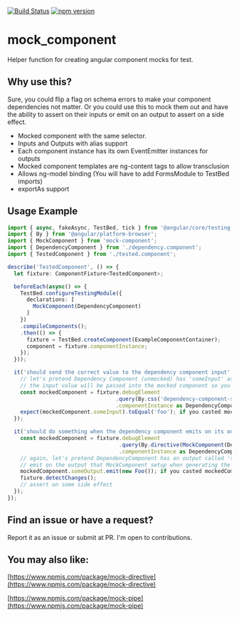 [![Build Status](https://travis-ci.org/ike18t/mock_component.png?branch=master)](https://travis-ci.org/ike18t/mock_component)
[![npm version](https://badge.fury.io/js/mock-component.svg)](https://badge.fury.io/js/mock-component)

# mock_component
Helper function for creating angular component mocks for test.

## Why use this?
Sure, you could flip a flag on schema errors to make your component dependencies not matter.  Or you could use this to mock
them out and have the ability to assert on their inputs or emit on an output to assert on a side effect.

* Mocked component with the same selector.
* Inputs and Outputs with alias support
* Each component instance has its own EventEmitter instances for outputs
* Mocked component templates are ng-content tags to allow transclusion
* Allows ng-model binding (You will have to add FormsModule to TestBed imports)
* exportAs support

## Usage Example
```typescript
import { async, fakeAsync, TestBed, tick } from '@angular/core/testing';
import { By } from '@angular/platform-browser';
import { MockComponent } from 'mock-component';
import { DependencyComponent } from './dependency.component';
import { TestedComponent } from './tested.component';

describe('TestedComponent', () => {
  let fixture: ComponentFixture<TestedComponent>;

  beforeEach(async() => {
    TestBed.configureTestingModule({
      declarations: [
        MockComponent(DependencyComponent)
      ]
    })
    .compileComponents();
    .then(() => {
      fixture = TestBed.createComponent(ExampleComponentContainer);
      component = fixture.componentInstance;
    });
  }));

  it('should send the correct value to the dependency component input', () => {
    // let's pretend Dependency Component (unmocked) has 'someInput' as an  input
    // the input value will be passed into the mocked component so you can assert on it
    const mockedComponent = fixture.debugElement
                                  .query(By.css('dependency-component-selector'))
                                  .componentInstance as DependencyComponent; // casting to retain type safety
    expect(mockedComponent.someInput).toEqual('foo'); if you casted mockedComponent as the original component type then this is type safe
  });

  it('should do something when the dependency component emits on its output', () => {
    const mockedComponent = fixture.debugElement
                                   .query(By.directive(MockComponent(DependencyComponent)))
                                   .componentInstance as DependencyComponent; // casting to retain type safety
    // again, let's pretend DependencyComponent has an output called 'someOutput'
    // emit on the output that MockComponent setup when generating the mock of Dependency Component
    mockedComponent.someOutput.emit(new Foo()); if you casted mockedComponent as the original component type then this is type safe
    fixture.detectChanges();
    // assert on some side effect
  });
});
```

## Find an issue or have a request?
Report it as an issue or submit at PR.  I'm open to contributions.

## You may also like:

[https://www.npmjs.com/package/mock-directive](https://www.npmjs.com/package/mock-directive)

[https://www.npmjs.com/package/mock-pipe](https://www.npmjs.com/package/mock-pipe)
